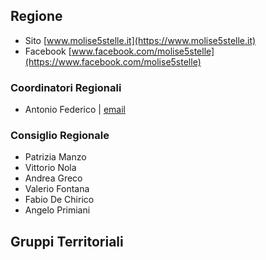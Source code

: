 ## Regione
- Sito [www.molise5stelle.it](https://www.molise5stelle.it)
- Facebook [www.facebook.com/molise5stelle](https://www.facebook.com/molise5stelle)

### Coordinatori Regionali
- Antonio Federico | [email](mailto:)

### Consiglio Regionale
- Patrizia Manzo
- Vittorio Nola
- Andrea Greco
- Valerio Fontana
- Fabio De Chirico
- Angelo Primiani

## Gruppi Territoriali
